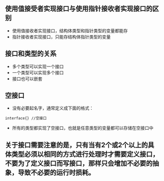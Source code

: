 ## 使用值接受者实现接口与使用指针接收者实现接口的区别
- 使用值接收者实现接口，结构体类型和指针类型的变量都能存
- 指针接收者实现接口，只能存结构体指针类型的变量
## 接口和类型的关系

- 多个类型可以实现一个接口
- 一个类型可以实现多个接口
- 接口也可以嵌套
## 空接口
- 没有必要起名字，通常定义成下面的格式：

```
interface{} //空接口
```
- 所有的类型都实现了空接口，也就是任意类型的变量都可以存储在空接口中


## 关于接口需要注意的是，只有当有2个或2个以上的具体类型必须以相同的方式进行处理时才需要定义接口，不要为了定义接口而写接口，那样只会增加不必要的抽象，导致不必要的运行时损耗。